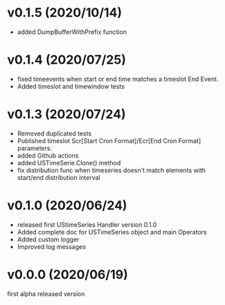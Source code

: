 # v0.1.5 (2020/10/14)

* added DumpBufferWithPrefix function

# v0.1.4 (2020/07/25)

* fixed timeevents when start or end time matches a timeslot End Event.
* Added timeslot and timewindow tests

# v0.1.3 (2020/07/24)

* Removed duplicated tests
* Published timeslot Scr[Start Cron Format]/Ecr[End Cron Format] parameters.
* added Github actions
* added USTimeSerie.Clone() method
* fix distribution func when timeseries  doesn't match elements with  start/end distribution interval

# v0.1.0 (2020/06/24)

* released first UStimeSeries Handler version 0.1.0 
* Added complete doc for USTimeSeries object and main Operators
* Added custom logger
* Improved log messages

# v0.0.0 (2020/06/19)

first alpha released version
